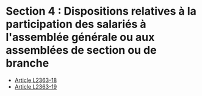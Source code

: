# Section 4 : Dispositions relatives à la participation des salariés à l'assemblée générale ou aux assemblées de section ou de branche &#13;
&#13;


* [Article L2363-18](./LEGIARTI000018050436.md)
* [Article L2363-19](./LEGIARTI000018050438.md)
